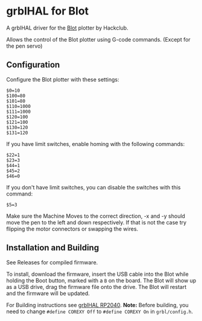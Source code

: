 # grblHAL for Blot

A grblHAL driver for the [Blot](https://github.com/hackclub/blot/) plotter by Hackclub.

Allows the control of the Blot plotter using G-code commands. (Except for the pen servo)

## Configuration

Configure the Blot plotter with these settings:
```gcode
$0=10
$100=80
$101=80
$110=1000
$111=1000
$120=100
$121=100
$130=120
$131=120
```

If you have limit switches, enable homing with the following commands:
```gcode
$22=1
$23=3
$44=1
$45=2
$46=0
```

If you don't have limit switches, you can disable the switches with this command:
```gcode
$5=3
```

Make sure the Machine Moves to the correct direction, -x and -y should move the pen to the left and down respectively.
If that is not the case try flipping the motor connectors or swapping the wires.

## Installation and Building

See Releases for compiled firmware.

To install, download the firmware, insert the USB cable into the Blot while holding the Boot button, marked with a `B` on the board. The Blot will show up as a USB drive, drag the firmware file onto the drive. The Blot will restart and the firmware will be updated.

For Building instructions see [grblHAL RP2040](https://github.com/grblHAL/RP2040).
__Note:__ Before building, you need to change `#define COREXY Off` to `#define COREXY On` in `grbl/config.h`.